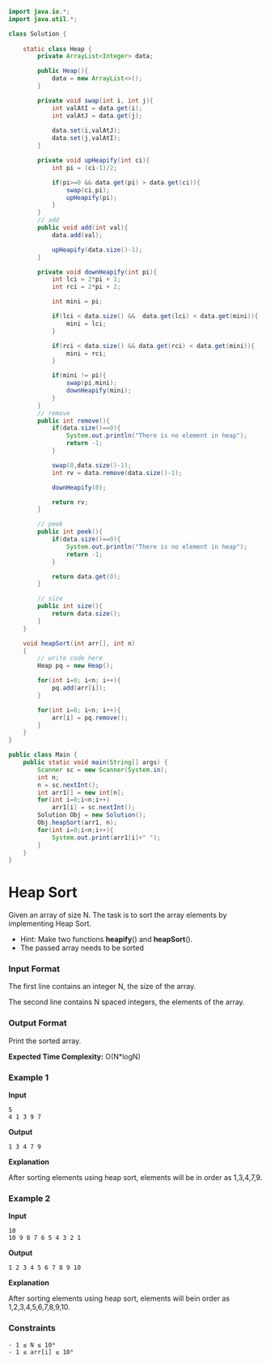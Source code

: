 ```java
import java.io.*;
import java.util.*;

class Solution {
	
    static class Heap {
        private ArrayList<Integer> data;

        public Heap(){
            data = new ArrayList<>();
        }

        private void swap(int i, int j){
            int valAtI = data.get(i);
            int valAtJ = data.get(j);
            
            data.set(i,valAtJ);
            data.set(j,valAtI);
        }

        private void upHeapify(int ci){
            int pi = (ci-1)/2;

            if(pi>=0 && data.get(pi) > data.get(ci)){
                swap(ci,pi);
                upHeapify(pi);
            }
        }
        // add
        public void add(int val){
            data.add(val);

            upHeapify(data.size()-1);
        }

        private void downHeapify(int pi){
            int lci = 2*pi + 1;
            int rci = 2*pi + 2;

            int mini = pi;

            if(lci < data.size() &&  data.get(lci) < data.get(mini)){
                mini = lci;
            }

            if(rci < data.size() && data.get(rci) < data.get(mini)){
                mini = rci;
            }

            if(mini != pi){
                swap(pi,mini);
                downHeapify(mini);
            }
        }
        // remove
        public int remove(){
            if(data.size()==0){
                System.out.println("There is no element in heap");
                return -1;
            }

            swap(0,data.size()-1);
            int rv = data.remove(data.size()-1);

            downHeapify(0);

            return rv;
        }

        // peek
        public int peek(){
            if(data.size()==0){
                System.out.println("There is no element in heap");
                return -1;
            }

            return data.get(0);
        }

        // size
        public int size(){
            return data.size();
        }
    }

    void heapSort(int arr[], int n)
    {
        // write code here
		Heap pq = new Heap();

		for(int i=0; i<n; i++){
			pq.add(arr[i]);
		}

		for(int i=0; i<n; i++){
			arr[i] = pq.remove();
		}
    }
}

public class Main {
    public static void main(String[] args) {
        Scanner sc = new Scanner(System.in);
        int n;
        n = sc.nextInt();
        int arr1[] = new int[n];
        for(int i=0;i<n;i++)
            arr1[i] = sc.nextInt();
        Solution Obj = new Solution();
        Obj.heapSort(arr1, n);
        for(int i=0;i<n;i++){
            System.out.print(arr1[i]+" ");
        }
    }
}
```

# Heap Sort

Given an array of size N. The task is to sort the array elements by implementing Heap Sort.

-   Hint: Make two functions **heapify**() and **heapSort**().
-   The passed array needs to be sorted

### Input Format

The first line contains an integer N, the size of the array.

The second line contains N spaced integers, the elements of the array.

### Output Format

Print the sorted array.

**Expected Time Complexity:** O(N*logN)

### Example 1

**Input**

```
5
4 1 3 9 7
```

**Output**

```
1 3 4 7 9
```

**Explanation**

After sorting elements using heap sort, elements will be in order as 1,3,4,7,9.

### Example 2

**Input**

```
10
10 9 8 7 6 5 4 3 2 1
```

**Output**

```
1 2 3 4 5 6 7 8 9 10
```

**Explanation**

After sorting elements using heap sort, elements will bein order as 1,2,3,4,5,6,7,8,9,10.

### Constraints

```
- 1 ≤ N ≤ 10⁴  
- 1 ≤ arr[i] ≤ 10⁶
```